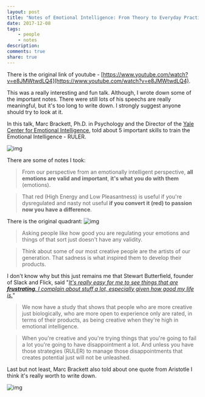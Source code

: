 ```yaml
---
layout: post
title: "Notes of Emotional Intelligence: From Theory to Everyday Practice by Marc Brackett"
date: 2017-12-08
tags: 
    - people
    - notes
description:
comments: true
share: true
---
```


There is the original link of youtube - [https://www.youtube.com/watch?v=e8JMWtwdLQ4](https://www.youtube.com/watch?v=e8JMWtwdLQ4).

This was a really interesting and fun talk. Although, I wrote down some of the important notes. There were still lots of his speechs are really meaningful, but it's too long to write down. I strongly suggest anyone should try to look at it.

In this talk, Marc Brackett, Ph.D. in Psychology and the Director of the [Yale Center for Emotional Intelligence](http://ei.yale.edu/), told about 5 important skills to train the Emotional Intelligence - RULER.

![img](http://ei.yale.edu/wp-content/uploads/2013/06/EI_DEFINITION_03-1024x512.jpg)

There are some of notes I took:

> From our perspective from an emotionally intelligent perspective, **all emotions are valid and important**, **it's what you do with them** (emotions).

> That red (High Energy and Low Pleasantness) is useful if you're dysregulated and nasty not useful **if you convert it (red) to passion now you have a difference**.

There is the original quadrant:
![img](https://i.imgur.com/trAWNKY.jpg)


> Asking people like how good you are regulating your emotions and things of that sort just doesn't have any validity.

> Think about some of our most creative people are the artists of our generation. That sadness is what inspired them to develop their products.

I don't know why but this just remains me that Stewart Butterfield, founder of Slack and Flick, said "*[It's really easy for me to see things that are **frustrating**. I complain about stuff a lot, especially given how good my life is.](https://www.youtube.com/watch?v=zsBjAuexPq4)*"

> We now have a study that shows that people who are more creative just biologically, who are more open to experience only are rated, in terms of their products, as being creative when they're high in emotional intelligence.

> When you're creative and you're trying things that you're going to fail a lot you're going to have disappointment a lot. And unless you have those strategies (RULER) to manage those disappointments that creates potential just will not be unleashed.


Last but not least, Marc Brackett also told about one quote from Aristotle I think it's really worth to write down.
 
![img](https://pbs.twimg.com/media/CIx4FVEWwAMk5o5.jpg)
